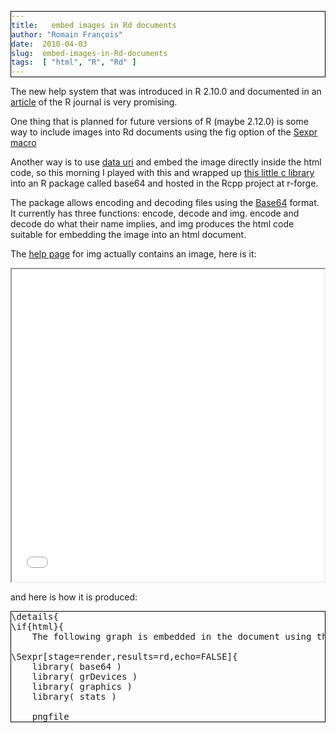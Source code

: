 ```yaml
---
title:   embed images in Rd documents
author: "Romain François"
date:  2010-04-03
slug:  embed-images-in-Rd-documents
tags:  [ "html", "R", "Rd" ]
---
```

<div class="post-content">
<style type="text/css">
pre{ border: 1px solid black; }
</style>
<p>The new help system that was introduced in R 2.10.0 and documented in an <a href="http://journal.r-project.org/archive/2009-2/RJournal_2009-2_Murdoch+Urbanek.pdf">article</a> of the R journal is very promising. </p>

<p>One thing that is planned for future versions of R (maybe 2.12.0) is some way to include images into Rd documents using the fig option of the <a href="http://cran.r-project.org/doc/manuals/R-exts.html#Dynamic-pages">Sexpr macro</a></p>

<p>Another way is to use <a href="http://en.wikipedia.org/wiki/Data_URI_scheme">data uri</a> and embed the image directly inside the html code, so this morning I played with this and wrapped up <a href="http://base64.sourceforge.net/b64.c">this little c library</a> into an R package called base64 and hosted in the Rcpp project at r-forge.</p>

<p>The package allows encoding and decoding files using the <a href="http://fr.wikipedia.org/wiki/Base64">Base64</a> format. It currently has three functions: encode, decode and img. encode and decode do what their name implies, and img produces the html code suitable for embedding the image into an html document. </p>

<p>The <a href="/public/packages/base64/img.html">help page</a> for img actually contains an image, here is it: </p>

<iframe src="/public/packages/base64/img.html" width="500" height="500"></iframe>

<p> and here is how it is produced: </p>

<pre>
\details{
\if{html}{
	The following graph is embedded in the document using the \code{img} function	
	
\Sexpr[stage=render,results=rd,echo=FALSE]{
	library( base64 )
	library( grDevices )
	library( graphics )
	library( stats )
	
	pngfile </pre>
</div>
